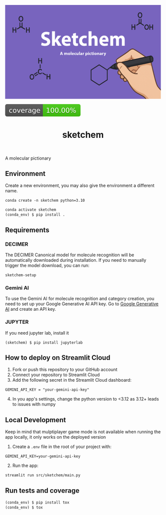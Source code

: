 ![Project Logo](assets/banner.png)

![Coverage Status](assets/coverage-badge.svg)

<h1 align="center">
sketchem
</h1>

<br>


A molecular pictionary



## Environment 

Create a new environment, you may also give the environment a different name.

```
conda create -n sketchem python=3.10
```

```
conda activate sketchem
(conda_env) $ pip install .
```

## Requirements

### DECIMER
The DECIMER Canonical model for molecule recognition will be automatically downloaded during installation. If you need to manually trigger the model download, you can run:

```bash
sketchem-setup

```
### Gemini AI

To use the Gemini AI for molecule recognition and category creation, you need to set up your Google Generative AI API key. Go to [Google Generative AI](https://aistudio.google.com/app/apikey) and create an API key. 



### JUPYTER

If you need jupyter lab, install it 

```
(sketchem) $ pip install jupyterlab
```



## How to deploy on Streamlit Cloud


1. Fork or push this repository to your GitHub account
2. Connect your repository to Streamlit Cloud
3. Add the following secret in the Streamlit Cloud dashboard:
```
GEMINI_API_KEY = "your-gemini-api-key"
```
4. In you app's settings, change the python version to <3.12 as 3.12+ leads to issues with numpy


## Local Development

Keep in mind that mulptiplayer game mode is not available when running the app locally, it only works on the deployed version


1. Create a `.env` file in the root of your project with:
```
GEMINI_API_KEY=your-gemini-api-key
```

2. Run the app:
```
streamlit run src/sketchem/main.py
```

## Run tests and coverage

```
(conda_env) $ pip install tox
(conda_env) $ tox
```



